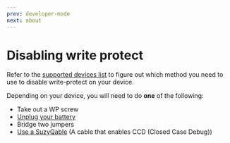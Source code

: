 ```yaml
---
prev: developer-mode
next: about
---
```


# Disabling write protect

Refer to the [supported devices list](supported-devices.html) to figure out which method you need to use to disable write-protect on your device.

Depending on your device, you will need to do **one** of the following:
- Take out a WP screw
- [Unplug your battery](battery)
- Bridge two jumpers
- [Use a SuzyQable](suzyq) (A cable that enables CCD (Closed Case Debug))
